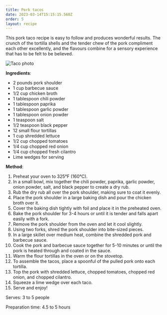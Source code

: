 ```yaml
---
title: Pork tacos
date: 2023-03-14T15:15:15.560Z
order: 5
layout: recipe
---
```

This pork taco recipe is easy to follow and produces wonderful results. The crunch of the tortilla shells and the tender chew of the pork compliment each other excellently, and the flavours combine for a sensory experience that has to be felt to be believed.

![Taco photo](../uploads/dall·e-2023-03-14-14.35.45-cookbook-image-of-perfect-pulled-pork-tacos-with-a-side-of-chimichurri.png "Image generated by DALL-E")

**Ingredients**:

* 2 pounds pork shoulder
* 1 cup barbecue sauce
* 1/2 cup chicken broth
* 1 tablespoon chili powder
* 1 tablespoon paprika
* 1 tablespoon garlic powder
* 1 tablespoon onion powder
* 1 teaspoon salt
* 1/2 teaspoon black pepper
* 12 small flour tortillas
* 1 cup shredded lettuce
* 1/2 cup chopped tomatoes
* 1/4 cup chopped red onion
* 1/4 cup chopped fresh cilantro
* Lime wedges for serving

**Method**:

1. Preheat your oven to 325°F (160°C).
2. In a small bowl, mix together the chili powder, paprika, garlic powder, onion powder, salt, and black pepper to create a dry rub.
3. Rub the dry rub all over the pork shoulder, making sure to coat it evenly.
4. Place the pork shoulder in a large baking dish and pour the chicken broth over it.
5. Cover the baking dish tightly with foil and place it in the preheated oven.
6. Bake the pork shoulder for 3-4 hours or until it is tender and falls apart easily with a fork.
7. Remove the pork shoulder from the oven and let it cool slightly.
8. Using two forks, shred the pork shoulder into bite-sized pieces.
9. In a large skillet over medium heat, combine the shredded pork and barbecue sauce.
10. Cook the pork and barbecue sauce together for 5-10 minutes or until the pork is heated through and coated in the sauce.
11. Warm the flour tortillas in the oven or on the stovetop.
12. To assemble the tacos, place a spoonful of the pulled pork onto each tortilla.
13. Top the pork with shredded lettuce, chopped tomatoes, chopped red onion, and chopped cilantro.
14. Squeeze a lime wedge over each taco.
15. Serve and enjoy!

Serves: 3 to 5 people

Preparation time: 4.5 to 5 hours
